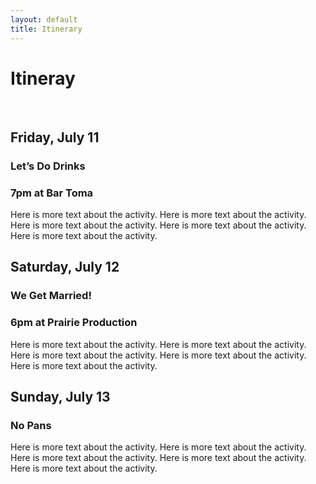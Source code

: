```yaml
---
layout: default
title: Itinerary
---
```


# Itineray

<br>

<div class='keyline-all col11'>  
  <div class='clearfix keyline-bottom'>
    <div class='col3 pad2'>
      <h2><strong class='quiet'>Friday, July 11</strong></h2>
    </div>
    <div class='col9 keyline-left pad2'>
      <div class='space-bottom'>
        <h3>Let’s Do Drinks</h3>
        <h3>7pm at Bar Toma</h3>
        <!-- <p><a href='https://www.google.com/maps/preview#!q=110+E+Pearson+St.&data=!1m4!1m3!1d3128!2d-87.6251533!3d41.8976691!4m12!2m11!1m10!1s0x880fd353a74fd68d%3A0xa0bc44c68ffa9730!3m8!1m3!1d12417!2d-77.0387255!3d38.9198195!3m2!1i1024!2i768!4f13.1'>110 E Pearson St</a></p> -->
        <p class='quiet'>Here is more text about the activity. Here is more text about the activity. Here is more text about the activity. Here is more text about the activity. Here is more text about the activity.</p>
      </div>
    </div>
  </div>
  <div class='clearfix keyline-bottom'>
    <div class='col3 pad2'>
      <h2><strong class='quiet'>Saturday, July 12</strong></h2>
    </div>
    <div class='col9 keyline-left pad2'>
      <div>
        <h3>We Get Married!</h3>
        <h3>6pm at Prairie Production</h3>
        <!-- <p><a href='https://www.google.com/maps/preview#!q=1314+W+Randolph+St.+chicago&data=!4m12!2m11!1m10!1s0x880e2d27bfa7fabb%3A0xfc273312bdae1567!3m8!1m3!1d12417!2d-77.0387255!3d38.9198195!3m2!1i1024!2i768!4f13.1'>1314 W Randolph St</a></p> -->
        <p class='quiet'>Here is more text about the activity. Here is more text about the activity. Here is more text about the activity. Here is more text about the activity. Here is more text about the activity.</p>
      </div>
    </div>
  </div>
  <div class='clearfix keyline-bottom'>
    <div class='col3 pad2'>
      <h2><strong class='quiet'>Sunday, July 13</strong></h2>
    </div>
    <div class='col9 keyline-left pad2'>
      <div class='space-bottom'>
        <h3>No Pans</h3>
        <p class='quiet'>Here is more text about the activity. Here is more text about the activity. Here is more text about the activity. Here is more text about the activity. Here is more text about the activity.</p>
      </div>
    </div>
  </div>
</div>